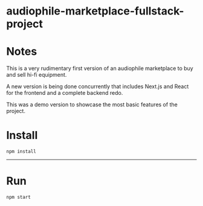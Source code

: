 # audiophile-marketplace-fullstack-project

# Notes

This is a very rudimentary first version of an audiophile marketplace to buy and sell hi-fi equipment.

A new version is being done concurrently that includes Next.js and React for the frontend and a complete backend redo.

This was a demo version to showcase the most basic features of the project.

# Install

`npm install`

---

# Run

`npm start`
